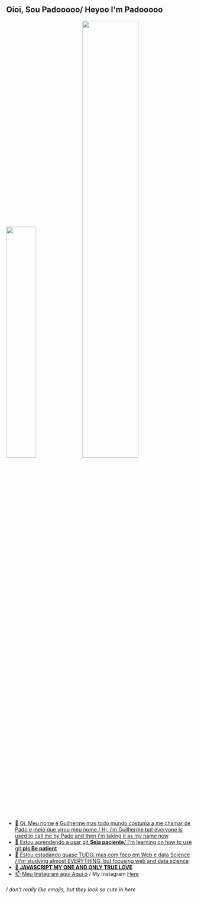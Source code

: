 ## Oioi, Sou Padooooo/ Heyoo I'm Padooooo

<div>
    <a href="https://github.com/Padooooo">
    <img width="40%" src="https://github-readme-stats.vercel.app/api?username=Padooooo&show_icons=true&theme=jolly"/>
    <img width="55%" src="https://github-readme-stats.vercel.app/api/top-langs/?username=Padooooo&layout=compact&langs_count=16&theme=jolly"/>
</div>
        
- 👋 Oi, Meu nome é Guilherme mas todo mundo costuma a me chamar de Pado e meio que virou meu nome / Hi, i'm Guilherme but everyone is used to call me by Pado and then i'm taking it as my name now
- 👀 Estou aprendendo a usar git **Seja paciente**/ I'm learning on how to use git **pls Be patient**
- 🌱 Estou estudando quase TUDO, mas com foco em Web e data Science / I'm studying almost EVERYTHING, but focusing web and data science 
- 💞️ **JAVASCRIPT MY ONE AND ONLY TRUE LOVE**
- 📫 Meu Instagram aqui [Aqui ó](https://www.instagram.com/padooo_o/) / My Instagram [Here](https://www.instagram.com/padooo_o/)

###### I don't really like emojis, but they look so cute in here
<!---
Padooooo/Padooooo is a ✨ special ✨ repository because its `README.md` (this file) appears on your GitHub profile.
You can click the Preview link to take a look at your changes.
--->
